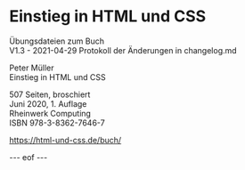 # Einstieg in HTML und CSS   

Übungsdateien zum Buch    
V1.3 - 2021-04-29 
Protokoll der Änderungen in changelog.md 

Peter Müller    
Einstieg in HTML und CSS 

507 Seiten, broschiert   
Juni 2020, 1. Auflage   
Rheinwerk Computing    
ISBN 978-3-8362-7646-7   

https://html-und-css.de/buch/ 


--- eof --- 